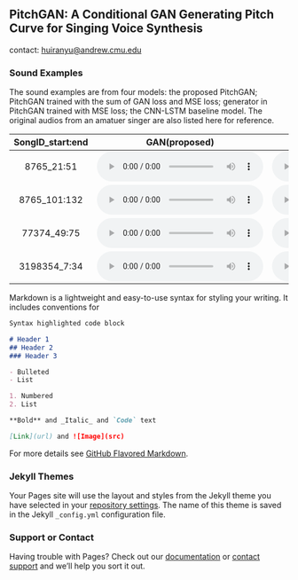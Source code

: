 [comment]: <> (This is a comment, it will not be included)
[comment]: <> (in  the output file unless you use it in)
[comment]: <> (a reference style link.)

## PitchGAN: A Conditional GAN Generating Pitch Curve for Singing Voice Synthesis
contact: huiranyu@andrew.cmu.edu
### Sound Examples

The sound examples are from four models: the proposed PitchGAN; PitchGAN trained with the sum of GAN loss and MSE loss; generator in PitchGAN trained with MSE loss; the CNN-LSTM baseline model. The original audios from an amatuer singer are also listed here for reference.

|  SongID_start:end   | GAN(proposed) | GAN + MSE | Generator + MSE | CNN-LSTM + MSE  | Origin Audio |
|  :----:             | :----:        | :----:    | :----:          | :----:          | :----:       |
| 8765_21:51          | <audio src="test_set/8765_21_51/gan.mp3" controls></audio> | <audio src="test_set/8765_21_51/ganmse.mp3" controls></audio> | <audio src="test_set/8765_21_51/mse.mp3" controls></audio> | <audio src="test_set/8765_21_51/baseline.mp3" controls></audio> | <audio src="test_set/8765_21_51/origin.mp3" controls></audio> |
| 8765_101:132        | <audio src="test_set/8765_101_132/gan.mp3" controls></audio> | <audio src="test_set/8765_101_132/ganmse.mp3" controls></audio> | <audio src="test_set/8765_101_132/mse.mp3" controls></audio> | <audio src="test_set/8765_101_132/baseline.mp3" controls></audio> | <audio src="test_set/8765_101_132/origin.mp3" controls></audio> |
| 77374_49:75         | <audio src="test_set/77374_49_75/gan.mp3" controls></audio> | <audio src="test_set/77374_49_75/ganmse.mp3" controls></audio> | <audio src="test_set/77374_49_75/mse.mp3" controls></audio> | <audio src="test_set/77374_49_75/baseline.mp3" controls></audio> | <audio src="test_set/77374_49_75/origin.mp3" controls></audio> |
| 3198354_7:34        | <audio src="test_set/3198354_7_34/gan.mp3" controls></audio> | <audio src="test_set/3198354_7_34/ganmse.mp3" controls></audio> | <audio src="test_set/3198354_7_34/mse.mp3" controls></audio> | <audio src="test_set/3198354_7_34/baseline.mp3" controls></audio> | <audio src="test_set/3198354_7_34/origin.mp3" controls></audio> |

Markdown is a lightweight and easy-to-use syntax for styling your writing. It includes conventions for

```markdown
Syntax highlighted code block

# Header 1
## Header 2
### Header 3

- Bulleted
- List

1. Numbered
2. List

**Bold** and _Italic_ and `Code` text

[Link](url) and ![Image](src)
```

For more details see [GitHub Flavored Markdown](https://guides.github.com/features/mastering-markdown/).

### Jekyll Themes

Your Pages site will use the layout and styles from the Jekyll theme you have selected in your [repository settings](https://github.com/ella-granger/ella-granger.github.io/settings/pages). The name of this theme is saved in the Jekyll `_config.yml` configuration file.

### Support or Contact

Having trouble with Pages? Check out our [documentation](https://docs.github.com/categories/github-pages-basics/) or [contact support](https://support.github.com/contact) and we’ll help you sort it out.
